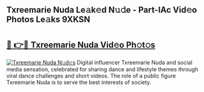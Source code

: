 ## Txreemarie Nuda Le𝚊k𝚎d N𝚞𝚍e - Part-IAc Vid𝚎o Photos Le𝚊ks 9XKSN

# <h2><a href="http://fbbz2or.evod.top/?m=Txreemarie+Nuda">🔗 👉🔴 Txreemarie Nuda Vid𝚎o Ph𝚘t𝚘s</a></h2>

[![Txreemarie Nuda N𝚞d𝚎s](https://i.imgur.com/8V9OHl7.gif)](http://fbbz2or.evod.top/?m=Txreemarie+Nuda)
Digital influencer Txreemarie Nuda and social media sensation, celebrated for sharing dance and lifestyle themes through viral dance challenges and short videos. The role of a public figure Txreemarie Nuda is to serve the best interests of society. 
